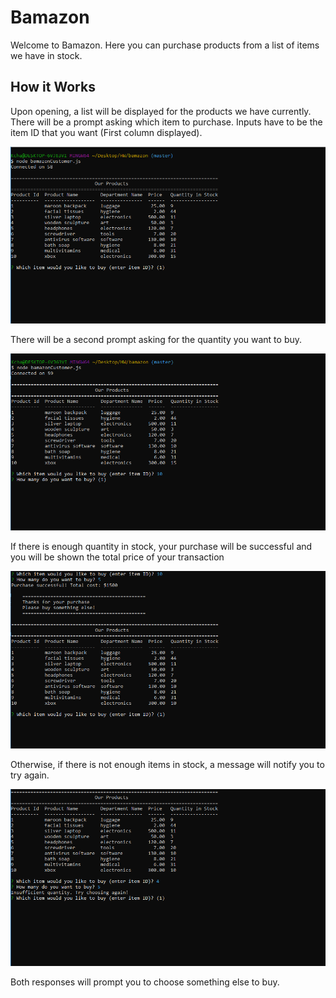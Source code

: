 # Bamazon

Welcome to Bamazon. Here you can purchase products from a list of items we have in stock. 

## How it Works

Upon opening, a list will be displayed for the products we have currently.
There will be a prompt asking which item to purchase. Inputs have to be the item ID that you want (First column displayed).

![start](images/start.PNG)

There will be a second prompt asking for the quantity you want to buy.

![quantity](images/quantity.PNG)

If there is enough quantity in stock, your purchase will be successful and you will be shown the total price of your transaction

![purchased](images/purchased.PNG)

Otherwise, if there is not enough items in stock, a message will notify you to try again.

![outofstock](images/notenough.PNG)

Both responses will prompt you to choose something else to buy.